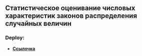 ## Статистическое оценивание числовых характеристик законов распределения случайных величин

### Deploy:

- **[Ссылочка](https://firstlar.streamlit.app/)**
